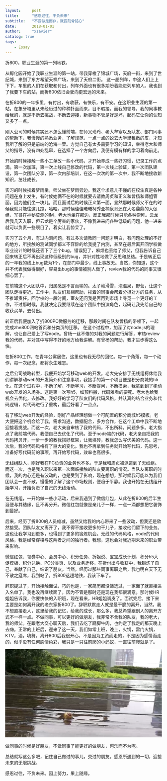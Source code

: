 ```yaml
---
layout:     post
title:      "感恩过往，不负未来"
subtitle:   "不要似是而非，就要刻骨铭心"
date:       2018-01-01
author:     "xzavier"
catalog: true
tags:
    - Essay
---
```


折800，职业生涯的第一列地铁。

从孵化园开始了我职业生涯的第一站，带我穿梭了锦城广场，天府一街，来到了世纪城，来到了东方希望天祥广场，来到了天府二街。
这一趟列车，中途人们上上下下，车里的人们在获取和付出，列车外面也有很多期盼着能进列车的人。我也到了我要下车的站，而折800依旧会驶向更宏远的未来。

在折800的一年多里，有付出，有收获，有快乐，有不安。在这职业生涯的第一站，在象牙塔里从未经历过的种种扑面而来，目不暇接。而我的领导，我的同事教给我的，就是不断去挑战，不断去迎接，新事物不管是好是坏，起码它让你的认知又多了一点。

刚入公司的时候其实还不怎么懂前端，在师父玲玲、老大牟塞以及队友、部门同事的帮助下，我慢慢的熟悉业务，了解规范，一点一点的蜕去大学里稚嫩的皮，才知我所了解的只是前端的沧海一粟。方觉自己有太多需要学习的知识，幸得老大和师父的指导，没有四处乱窜，在选择了一个方向后，我便有模有样的学习着向前走。

开始的时候接触一些小工单改一些小代码，才开始养成一些好习惯，记录工作的点滴。第一次加班，第一次上线自己修改的代码，第一次线上验证，第一次团队建设，第一次团队分享，第一次内部培训，在这一次次的第一次中，我不断地接收新知识，茁壮成长。

实习的时候挨着梦雨坐，师父坐在梦雨旁边。我这个求意儿不懂的在校生真是各种问题在身上发生，有时候她俩不在的时候就要去请教周贞和正义和曾杨和师姐管丽，因为他们坐一块儿，而且面试后的时候正义第一面，显然那时候师父不在的时候我就只能往这儿跑，哈哈。那时候佳佳曦曦柯秀亚楠泉哥还在大名鼎鼎的大促组，军哥在神秘莫测的IM，老大也坐在那边，反正我那时候只能各种崇拜。云龙后我几天入职，但云龙是个厉害的家伙，不像我进来问各种低级的问题，他一进来就可以负责一些项目了，着实让我惊呆了。

实习了五个月，有过内测问题，有过多次请教同一问题才明白，有问题处理的不好的地方，所接触的测试同学都义不容辞的给我提了内测，甚至在最后离开回学校做毕业设计的时候还丢下了三个bug。错误犯了，麻烦也丢给了师父，但我告诉自己回来转正后不再出现这种低级别的bug，并针对性地做了反思和总结。于是转正后的一年我的线上bug数为1个，在部门中最少，线上事故无。当然，你知道，这个并不代表我做得很好，容易出bug的事情被别人做了，review我的代码的同事又很细心罢了。

在前端这个大团队中，归属感是不言而喻的。太子岭滑雪，泡温泉，野营，让这个团队走得更近。工作中，队友们互相帮助，挨着的同事会帮着分担对方的任务，从不推卸责任。回学校的一段时间，室友还问我是否再到市场上寻觅一个更好的工作，不过那时候，我就决定我要继续在这个团队中扮演角色，起码让我先给自己的收获买单，去付出。

转正后我便加入了折800PC微服务的迁移，那段时间在队友曾杨的带领下，一起完成zhe800网站首页和分类页的迁移。
在这个过程中，加深了对node.js的理解，也让自己爱上了写node。曾杨一丝不倦的对我的问题进行解答，审核review我的代码，并对其中写得不好的地方给我讲解。有曾杨的帮助，我才进步得这么快。

在折800工作，在青年公寓居住，这里也有我无尽的回忆。每一个角落，每一个动作，每一次纪念，都将永生难忘。

之后公司战略转型，我便开始学习移动web的开发。老大先安排了无线组柯休给我们讲解移动web的开发简介和注意事项，我接手的第一个项目便是积分商城的h5化。在这个过程中，不断了解，不断学习，不断提问，不断摸索，我拿到到了移动web开发的入场券。这是第一次写h5，如预料搬，代码难看的要死。老大也给我机会去优化，去修改。我好好的学习了队友们的代码风格，并认真的结合业务和代码逻辑，对代码进行了重构，最后好看了一点点。

有了移动web开发的经验，刚好产品经理想做一个可配置的积分商城h5模板。老大便把这个机会给了我，需求沟通，数据配合，多方合作，在这个工单中我不断地迎接着挑战。而这一次，老大亲自审核了我的代码，不出所料，问题多多。老大指点了我前端代码，我便自己去优化了代码。至于node端的代码，老大亲自把我的代码拷贝开，一步一步的教我搭好框架，让我填砖，教我怎么写优美的代码。这一次后，我的代码风格有了巨大的变化。我也不再拿到任务就开始写代码，先思考，准备好写代码前的事项，再开始写代码，效率也高很多。

无线组缺人，刚好我在PC负责的业务也不多。于是我和周贞被派遣到了无线组。而这一次，也是我入职以来第一次面临接触的队友要离职的情况。当队友离职的时候，我的内心还是有波动的，也是受到了影响，现在想想，那时候我可能以为我们团队会一直不散。慢慢的了解了这个市场规则，便趋于平静。我也开始在无线组开始学习，开始负责了自己的无线活动。

在无线组，一开始做一些小活动，后来我遇到了微信红包，从此在折800的后半生涯便与其结缘，且不再分开。微信红包就像是亲儿子一样，一点一滴都想把它装饰到最好。

后来，经历了折800的人员缩减，虽然又给我的内心带来了一些波动，但我还是欣然接受。团队队友又离开了，我不得不接收更多的干儿子，接收他们留下的业务。这也让我学习到更多，也得到了更多的锻炼机会。无线的代码风格，node的代码风格，我是经常穿梭与这两者之间的独行者。我想，这也会对我近期未来的职业带来影响。

微信红包、领券中心、会员中心、积分任务、折姐说、宝宝成长计划、积分h5大促模板、积分兑换、PC分类页、以及业务迁移，在折付出与收获中，我锻炼了自己，奉献了自己，结识了朋友。当然，经历过那些同事离职之后，我也明白天下无不散之筵席，我到站了，折800这趟地铁，我该下车了。

辞职提过了，开始接触面试，巧的也是，一家简历都没筛选过，一家面了就直接进入名单了。我也没再继续面了，因为不管是那时还是现在我都很满意。那时候HR姐姐告诉我，你要快快的入职哦，现在看来，HR姐姐调皮了。面试完后，接下来主要是如何离开我的老东家折800了。辞职默默走人就是最干脆的离开，当然，我不想直接走人，这里给我的记忆，给我的成长，那么多，我总希望跟别人的离开方式不一样一点。不做同事，可以更好的做朋友，我非常不舍我的队友，我的老大，我的师父。在跟老大交心聊天后，我们去吃了跷脚牛肉，也约定了我走的那天晚上去嗨。正常的上班后，迎来了这一天，我们如常上班，晚上，火锅，雷门火锅，KTV，酒，嗨舞。离开800后我很开心，不是因为工资而走的，不是因为感情而走的，似乎没有任何感情色彩，我只是一只往前爬的小蚂蚁，一直往前爬就是了。


![SOGOU成都分公司办公楼阳台][1]


做同事的时候是好朋友，不做同事了能更好的做朋友，何乐而不为呢。

总结就写这么多吧，记住自己做过的事儿，交过的朋友。感恩所遇到的一切，迎接未来的无限挑战。

感恩过往，不负未来。因上努力，果上随缘。



  [1]: /img/me/snail.png


